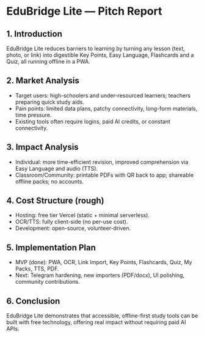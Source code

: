 # EduBridge Lite — Pitch Report

## 1. Introduction
EduBridge Lite reduces barriers to learning by turning any lesson (text, photo, or link) into digestible Key Points, Easy Language, Flashcards and a Quiz, all running offline in a PWA.

## 2. Market Analysis
- Target users: high-schoolers and under-resourced learners; teachers preparing quick study aids.
- Pain points: limited data plans, patchy connectivity, long-form materials, time pressure.
- Existing tools often require logins, paid AI credits, or constant connectivity.

## 3. Impact Analysis
- Individual: more time-efficient revision, improved comprehension via Easy Language and audio (TTS).
- Classroom/Community: printable PDFs with QR back to app; shareable offline packs; no accounts.

## 4. Cost Structure (rough)
- Hosting: free tier Vercel (static + minimal serverless).
- OCR/TTS: fully client-side (no per-use cost).
- Development: open-source, volunteer-driven.

## 5. Implementation Plan
- MVP (done): PWA, OCR, Link Import, Key Points, Flashcards, Quiz, My Packs, TTS, PDF.
- Next: Telegram hardening, new importers (PDF/docx), UI polishing, community contributions.

## 6. Conclusion
EduBridge Lite demonstrates that accessible, offline-first study tools can be built with free technology, offering real impact without requiring paid AI APIs.